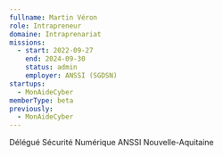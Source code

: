 ```yaml
---
fullname: Martin Véron
role: Intrapreneur
domaine: Intraprenariat
missions:
  - start: 2022-09-27
    end: 2024-09-30
    status: admin
    employer: ANSSI (SGDSN)
startups:
  - MonAideCyber
memberType: beta
previously:
  - MonAideCyber
---
```


Délégué Sécurité Numérique ANSSI Nouvelle-Aquitaine
